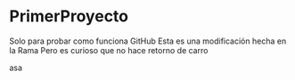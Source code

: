 # PrimerProyecto
Solo para probar como funciona GitHub
Esta es una modificación hecha en la Rama
Pero es curioso que no hace retorno de carro

asa

